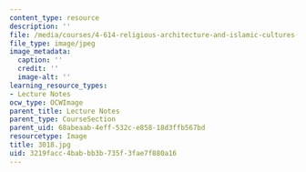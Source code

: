 ```yaml
---
content_type: resource
description: ''
file: /media/courses/4-614-religious-architecture-and-islamic-cultures-fall-2002/3219facc4babbb3b735f3fae7f880a16_3018.jpg
file_type: image/jpeg
image_metadata:
  caption: ''
  credit: ''
  image-alt: ''
learning_resource_types:
- Lecture Notes
ocw_type: OCWImage
parent_title: Lecture Notes
parent_type: CourseSection
parent_uid: 68abeaab-4eff-532c-e858-18d3ffb567bd
resourcetype: Image
title: 3018.jpg
uid: 3219facc-4bab-bb3b-735f-3fae7f880a16
---
```

